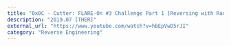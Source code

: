 ```yaml
---
title: "0x0C - Cutter: FLARE-On #3 Challenge Part 1 [Reversing with Radare2]"
description: "2019.07 [THER]"
external_url: "https://www.youtube.com/watch?v=hbEpVwD5rJI"
category: "Reverse Engineering"
---
```

